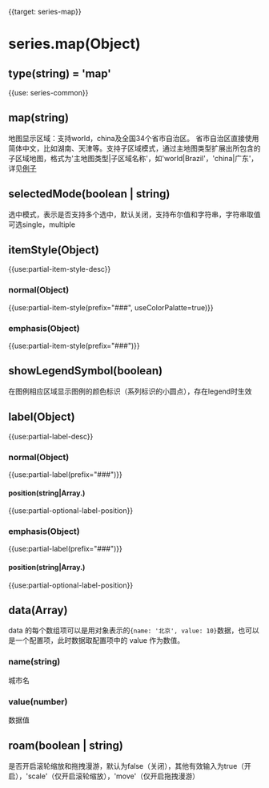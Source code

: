 
{{target: series-map}}

# series.map(Object)

## type(string) = 'map'

{{use: series-common}}

## map(string)
地图显示区域：支持world，china及全国34个省市自治区。
省市自治区直接使用简体中文，比如湖南、天津等。支持子区域模式，通过主地图类型扩展出所包含的子区域地图，格式为'主地图类型|子区域名称'，如'world|Brazil'，'china|广东'，详见[例子](http://echarts.baidu.com/doc/example/map8.html)

## selectedMode(boolean | string)
选中模式，表示是否支持多个选中，默认关闭，支持布尔值和字符串，字符串取值可选single，multiple

## itemStyle(Object)
{{use:partial-item-style-desc}}
### normal(Object)
{{use:partial-item-style(prefix="###", useColorPalatte=true)}}
### emphasis(Object)
{{use:partial-item-style(prefix="###")}}

## showLegendSymbol(boolean)
在图例相应区域显示图例的颜色标识（系列标识的小圆点），存在legend时生效

## label(Object)
{{use:partial-label-desc}}
### normal(Object)
{{use:partial-label(prefix="###")}}
#### position(string|Array.<string>)
{{use:partial-optional-label-position}}
### emphasis(Object)
{{use:partial-label(prefix="###")}}
#### position(string|Array.<string>)
{{use:partial-optional-label-position}}

## data(Array)
data 的每个数组项可以是用对象表示的`{name: '北京', value: 10}`数据，也可以是一个配置项，此时数据取配置项中的 value 作为数值。
### name(string)
城市名
### value(number)
数据值
## roam(boolean | string)
是否开启滚轮缩放和拖拽漫游，默认为false（关闭），其他有效输入为true（开启），'scale'（仅开启滚轮缩放），'move'（仅开启拖拽漫游）







